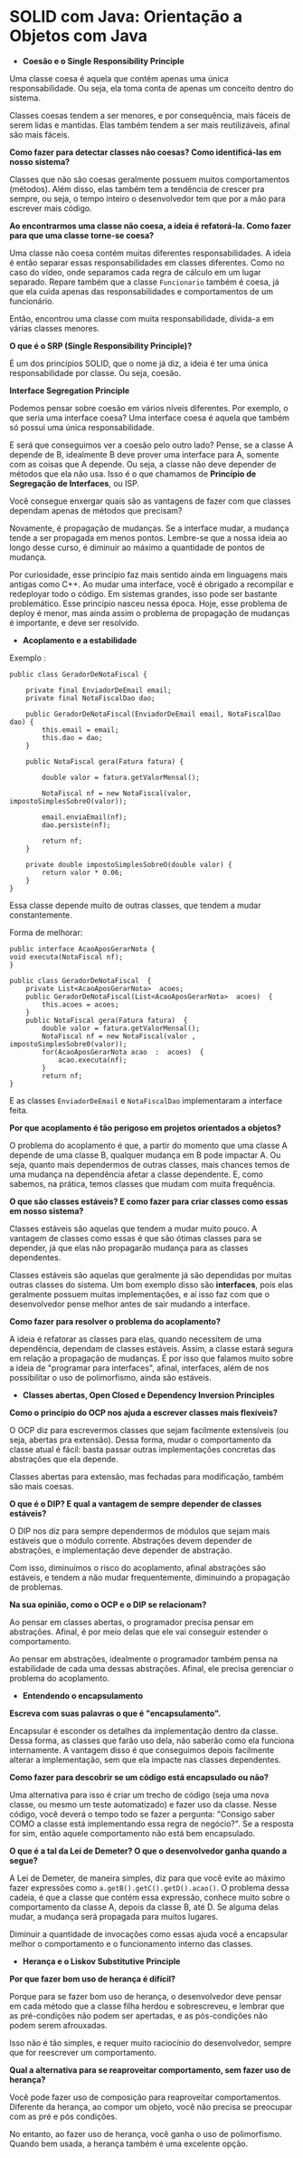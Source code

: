 # SOLID com Java: Orientação a Objetos com Java

- **Coesão e o Single Responsibility Principle**

Uma classe coesa é aquela que contém apenas uma única responsabilidade. Ou seja, ela toma conta de apenas um conceito dentro do sistema.

Classes coesas tendem a ser menores, e por consequência, mais fáceis de serem lidas e mantidas. Elas também tendem a ser mais reutilizáveis, afinal são mais fáceis.

**Como fazer para detectar classes não coesas? Como identificá-las em nosso sistema?**

Classes que não são coesas geralmente possuem muitos comportamentos (métodos). Além disso, elas também tem a tendência de crescer pra sempre, ou seja, o tempo inteiro o desenvolvedor tem que por a mão para escrever mais código.

**Ao encontrarmos uma classe não coesa, a ideia é refatorá-la. Como fazer para que uma classe torne-se coesa?**

Uma classe não coesa contém muitas diferentes responsabilidades. A ideia é então separar essas responsabilidades em classes diferentes. Como no caso do vídeo, onde separamos cada regra de cálculo em um lugar separado. Repare também que a classe `Funcionario` também é coesa, já que ela cuida apenas das responsabilidades e comportamentos de um funcionário.

Então, encontrou uma classe com muita responsabilidade, divida-a em várias classes menores.

**O que é o SRP (Single Responsibility Principle)?**

É um dos princípios SOLID, que o nome já diz, a ideia é ter uma única responsabilidade por classe. Ou seja, coesão.



 **Interface Segregation Principle**

Podemos pensar sobre coesão em vários níveis diferentes. Por exemplo, o que seria uma interface coesa? Uma interface coesa é aquela que também só possui uma única responsabilidade.

E será que conseguimos ver a coesão pelo outro lado? Pense, se a classe A depende de B, idealmente B deve prover uma interface para A, somente com as coisas que A depende. Ou seja, a classe não deve depender de métodos que ela não usa. Isso é o que chamamos de **Princípio de Segregação de Interfaces**, ou ISP.

Você consegue enxergar quais são as vantagens de fazer com que classes dependam apenas de métodos que precisam?

Novamente, é propagação de mudanças. Se a interface mudar, a mudança tende a ser propagada em menos pontos. Lembre-se que a nossa ideia ao longo desse curso, é diminuir ao máximo a quantidade de pontos de mudança.

Por curiosidade, esse princípio faz mais sentido ainda em linguagens mais antigas como C++. Ao mudar uma interface, você é obrigado a recompilar e redeployar todo o código. Em sistemas grandes, isso pode ser bastante problemático. Esse princípio nasceu nessa época. Hoje, esse problema de deploy é menor, mas ainda assim o problema de propagação de mudanças é importante, e deve ser resolvido.

- **Acoplamento e a estabilidade**

Exemplo : 

```
public class GeradorDeNotaFiscal {

    private final EnviadorDeEmail email;
    private final NotaFiscalDao dao;

    public GeradorDeNotaFiscal(EnviadorDeEmail email, NotaFiscalDao dao) {
        this.email = email;
        this.dao = dao;
    }

    public NotaFiscal gera(Fatura fatura) {

        double valor = fatura.getValorMensal();

        NotaFiscal nf = new NotaFiscal(valor, impostoSimplesSobreO(valor));

        email.enviaEmail(nf);
        dao.persiste(nf);

        return nf;
    }

    private double impostoSimplesSobreO(double valor) {
        return valor * 0.06;
    }
}

```

Essa classe depende muito de outras classes, que tendem a mudar constantemente. 

Forma de melhorar: 

```
public interface AcaoAposGerarNota {
void executa(NotaFiscal nf);
}
```

```
public class GeradorDeNotaFiscal  {
    private List<AcaoAposGerarNota>  acoes;
    public GeradorDeNotaFiscal(List<AcaoAposGerarNota>  acoes)  {
        this.acoes = acoes;
    }
    public NotaFiscal gera(Fatura fatura)  { 
        double valor = fatura.getValorMensal();
        NotaFiscal nf = new NotaFiscal(valor , impostoSimplesSobre0(valor));
        for(AcaoAposGerarNota acao  :  acoes)  {
            acao.executa(nf);
        }
        return nf;
}
```

E as classes `EnviadorDeEmail` e `NotaFiscalDao` implementaram a interface feita.

**Por que acoplamento é tão perigoso em projetos orientados a objetos?**

O problema do acoplamento é que, a partir do momento que uma classe A depende de uma classe B, qualquer mudança em B pode impactar A. Ou seja, quanto mais dependermos de outras classes, mais chances temos de uma mudança na dependência afetar a classe dependente. E, como sabemos, na prática, temos classes que mudam com muita frequência.

**O que são classes estáveis? E como fazer para criar classes como essas em nosso sistema?**

Classes estáveis são aquelas que tendem a mudar muito pouco. A vantagem de classes como essas é que são ótimas classes para se depender, já que elas não propagarão mudança para as classes dependentes.

Classes estáveis são aquelas que geralmente já são dependidas por muitas outras classes do sistema. Um bom exemplo disso são **interfaces**, pois elas geralmente possuem muitas implementações, e aí isso faz com que o desenvolvedor pense melhor antes de sair mudando a interface.

**Como fazer para resolver o problema do acoplamento?**

A ideia é refatorar as classes para elas, quando necessitem de uma dependência, dependam de classes estáveis. Assim, a classe estará segura em relação a propagação de mudanças. É por isso que falamos muito sobre a ideia de "programar para interfaces", afinal, interfaces, além de nos possibilitar o uso de polimorfismo, ainda são estáveis.

- **Classes abertas, Open Closed e Dependency Inversion Principles**

**Como o princípio do OCP nos ajuda a escrever classes mais flexíveis?**

O OCP diz para escrevermos classes que sejam facilmente extensíveis (ou seja, abertas pra extensão). Dessa forma, mudar o comportamento da classe atual é fácil: basta passar outras implementações concretas das abstrações que ela depende.

Classes abertas para extensão, mas fechadas para modificação, também são mais coesas.

**O que é o DIP? E qual a vantagem de sempre depender de classes estáveis?**

O DIP nos diz para sempre dependermos de módulos que sejam mais estáveis que o módulo corrente. Abstrações devem depender de abstrações, e implementação deve depender de abstração.

Com isso, diminuímos o risco do acoplamento, afinal abstrações são estáveis, e tendem a não mudar frequentemente, diminuindo a propagação de problemas.

**Na sua opinião, como o OCP e o DIP se relacionam?**

Ao pensar em classes abertas, o programador precisa pensar em abstrações. Afinal, é por meio delas que ele vai conseguir estender o comportamento.

Ao pensar em abstrações, idealmente o programador também pensa na estabilidade de cada uma dessas abstrações. Afinal, ele precisa gerenciar o problema do acoplamento.

- **Entendendo o encapsulamento**

**Escreva com suas palavras o que é "encapsulamento".**

Encapsular é esconder os detalhes da implementação dentro da classe. Dessa forma, as classes que farão uso dela, não saberão como ela funciona internamente. A vantagem disso é que conseguimos depois facilmente alterar a implementação, sem que ela impacte nas classes dependentes.

**Como fazer para descobrir se um código está encapsulado ou não?**

Uma alternativa para isso é criar um trecho de código (seja uma nova classe, ou mesmo um teste automatizado) e fazer uso da classe. Nesse código, você deverá o tempo todo se fazer a pergunta: "Consigo saber COMO a classe está implementando essa regra de negócio?". Se a resposta for sim, então aquele comportamento não está bem encapsulado.

**O que é a tal da Lei de Demeter? O que o desenvolvedor ganha quando a segue?**

A Lei de Demeter, de maneira simples, diz para que você evite ao máximo fazer expressões como `a.getB().getC().getD().acao()`. O problema dessa cadeia, é que a classe que contém essa expressão, conhece muito sobre o comportamento da classe A, depois da classe B, até D. Se alguma delas mudar, a mudança será propagada para muitos lugares.

Diminuir a quantidade de invocações como essas ajuda você a encapsular melhor o comportamento e o funcionamento interno das classes.

- **Herança e o Liskov Substitutive Principle**

**Por que fazer bom uso de herança é difícil?**

Porque para se fazer bom uso de herança, o desenvolvedor deve pensar em cada método que a classe filha herdou e sobrescreveu, e lembrar que as pré-condições não podem ser apertadas, e as pós-condições não podem serem afrouxadas.

Isso não é tão simples, e requer muito raciocínio do desenvolvedor, sempre que for reescrever um comportamento.



**Qual a alternativa para se reaproveitar comportamento, sem fazer uso de herança?**

Você pode fazer uso de composição para reaproveitar comportamentos. Diferente da herança, ao compor um objeto, você não precisa se preocupar com as pré e pós condições.

No entanto, ao fazer uso de herança, você ganha o uso de polimorfismo. Quando bem usada, a herança também é uma excelente opção.



